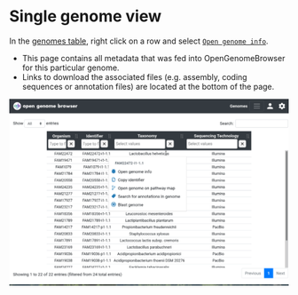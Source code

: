 <link rel="shortcut icon" type="image/svg+xml" href="/opengenomebrowser/favicon.svg">

# Single genome view

In the [genomes table](https://opengenomebrowser.bioinformatics.unibe.ch/genomes), right click on a row and
select [`Open genome info`](https://opengenomebrowser.bioinformatics.unibe.ch/genome/FAM18356-i1-1.1/).

  - This page contains all metadata that was fed into OpenGenomeBrowser for this particular genome.
  - Links to download the associated files (e.g. assembly, coding sequences or annotation files) are located at the bottom of the page.

![genome detail demo](../media/genome-detail.apng)
